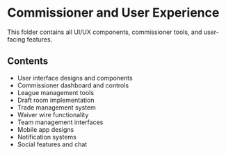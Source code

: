# Commissioner and User Experience

This folder contains all UI/UX components, commissioner tools, and user-facing features.

## Contents
- User interface designs and components
- Commissioner dashboard and controls
- League management tools
- Draft room implementation
- Trade management system
- Waiver wire functionality
- Team management interfaces
- Mobile app designs
- Notification systems
- Social features and chat